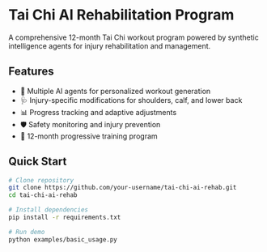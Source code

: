 # Tai Chi AI Rehabilitation Program

A comprehensive 12-month Tai Chi workout program powered by synthetic intelligence agents for injury rehabilitation and management.

## Features

- 🤖 Multiple AI agents for personalized workout generation
- 🩺 Injury-specific modifications for shoulders, calf, and lower back
- 📊 Progress tracking and adaptive adjustments
- 🛡️ Safety monitoring and injury prevention
- 📱 12-month progressive training program

## Quick Start

```bash
# Clone repository
git clone https://github.com/your-username/tai-chi-ai-rehab.git
cd tai-chi-ai-rehab

# Install dependencies
pip install -r requirements.txt

# Run demo
python examples/basic_usage.py
